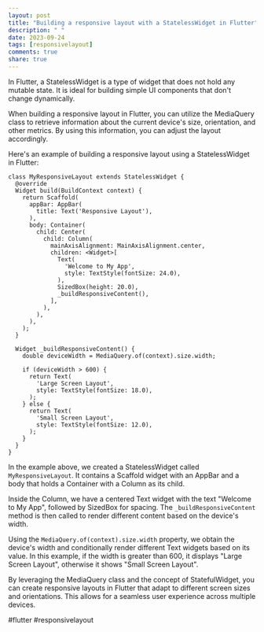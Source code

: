 ```yaml
---
layout: post
title: "Building a responsive layout with a StatelessWidget in Flutter"
description: " "
date: 2023-09-24
tags: [responsivelayout]
comments: true
share: true
---
```


In Flutter, a StatelessWidget is a type of widget that does not hold any mutable state. It is ideal for building simple UI components that don't change dynamically.

When building a responsive layout in Flutter, you can utilize the MediaQuery class to retrieve information about the current device's size, orientation, and other metrics. By using this information, you can adjust the layout accordingly.

Here's an example of building a responsive layout using a StatelessWidget in Flutter:

```
class MyResponsiveLayout extends StatelessWidget {
  @override
  Widget build(BuildContext context) {
    return Scaffold(
      appBar: AppBar(
        title: Text('Responsive Layout'),
      ),
      body: Container(
        child: Center(
          child: Column(
            mainAxisAlignment: MainAxisAlignment.center,
            children: <Widget>[
              Text(
                'Welcome to My App',
                style: TextStyle(fontSize: 24.0),
              ),
              SizedBox(height: 20.0),
              _buildResponsiveContent(),
            ],
          ),
        ),
      ),
    );
  }

  Widget _buildResponsiveContent() {
    double deviceWidth = MediaQuery.of(context).size.width;

    if (deviceWidth > 600) {
      return Text(
        'Large Screen Layout',
        style: TextStyle(fontSize: 18.0),
      );
    } else {
      return Text(
        'Small Screen Layout',
        style: TextStyle(fontSize: 12.0),
      );
    }
  }
}
```

In the example above, we created a StatelessWidget called `MyResponsiveLayout`. It contains a Scaffold widget with an AppBar and a body that holds a Container with a Column as its child.

Inside the Column, we have a centered Text widget with the text "Welcome to My App", followed by SizedBox for spacing. The `_buildResponsiveContent` method is then called to render different content based on the device's width.

Using the `MediaQuery.of(context).size.width` property, we obtain the device's width and conditionally render different Text widgets based on its value. In this example, if the width is greater than 600, it displays "Large Screen Layout", otherwise it shows "Small Screen Layout".

By leveraging the MediaQuery class and the concept of StatefulWidget, you can create responsive layouts in Flutter that adapt to different screen sizes and orientations. This allows for a seamless user experience across multiple devices.

#flutter #responsivelayout